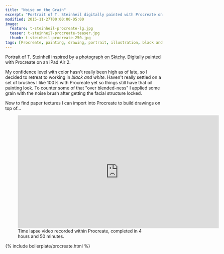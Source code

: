 ```yaml
---
title: "Noise on the Grain"
excerpt: "Portrait of T. Steinheil digitally painted with Procreate on an iPad."
modified: 2015-11-27T00:00:00-05:00
image: 
  feature: t-steinheil-procreate-lg.jpg
  teaser: t-steinheil-procreate-teaser.jpg
  thumb: t-steinheil-procreate-250.jpg
tags: [Procreate, painting, drawing, portrait, illustration, black and white, time lapse, Sktchy]
---
```


Portrait of T. Steinheil inspired by a [photograph on Sktchy](http://sktchy.com/hvnEKC). Digitally painted with Procreate on an iPad Air 2. 

My confidence level with color hasn't really been high as of late, so I decided to retreat to working in *black and white*. Haven't really settled on a set of brushes I like 100% with Procreate yet so things still have that oil painting look. To counter some of that "over blended-ness" I applied some grain with the noise brush after getting the facial structure locked.

Now to find paper textures I can import into Procreate to build drawings on top of...

<figure>
  <iframe width="640" height="360" src="https://www.youtube-nocookie.com/embed/3FI6OblgfeY?controls=0&amp;showinfo=0" frameborder="0" allowfullscreen></iframe>
  <figcaption>Time lapse video recorded within Procreate, completed in 4 hours and 50 minutes.</figcaption>
</figure>

{% include boilerplate/procreate.html %}
